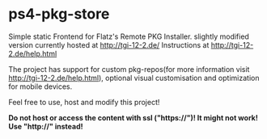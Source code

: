 # ps4-pkg-store
Simple static Frontend for Flatz's Remote PKG Installer.
slightly modified version currently hosted at http://tgi-12-2.de/
Instructions at http://tgi-12-2.de/help.html

The project has support for custom pkg-repos(for more information visit http://tgi-12-2.de/help.html), optional visual customisation and optimization for mobile devices.

Feel free to use, host and modify this project!

<b>Do not host or access the content with ssl ("https://")! It might not work! Use "http://" instead!
